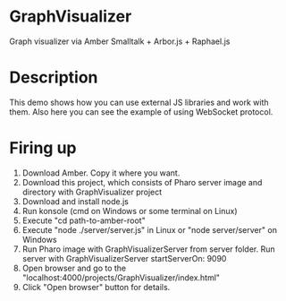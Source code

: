 GraphVisualizer
===============

Graph visualizer via Amber Smalltalk + Arbor.js + Raphael.js


Description
===========

This demo shows how you can use external JS libraries and work with them. 
Also here you can see the example of using WebSocket protocol.


Firing up
=========
1. Download Amber. Copy it where you want.
2. Download this project, which consists of Pharo server image and directory with GraphVisualizer project 
3. Download and install node.js
4. Run konsole (cmd on Windows or some terminal on Linux)
5. Execute "cd path-to-amber-root"
6. Execute "node ./server/server.js" in Linux or "node server/server" on Windows
7. Run Pharo image with GraphVisualizerServer from server folder. Run server with GraphVisualizerServer startServerOn: 9090
8. Open browser and go to the "localhost:4000/projects/GraphVisualizer/index.html"
9. Click "Open browser" button for details.
